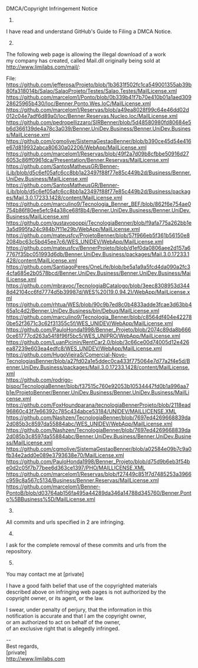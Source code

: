 DMCA/Copyright Infringement Notice  
  
1.  
I have read and understand GitHub's Guide to Filing a DMCA Notice.  
  
2.  
The following web page is allowing the illegal download of a work  
my company has created, called Mail.dll originally being sold at  
http://www.limilabs.com/mail/:  
  
File:  
https://github.com/jefferosa/Projeto/blob/1b3631f502fc1ca549001355ab39b80fa318014b/Salao/SalaoProjeto/Testes/Salao.Testes/MailLicense.xml  
https://github.com/marcelom1/Ponto/blob/0b339b41f7b70e410b01a1aed30928625965b430/Ioc/Benner.Ponto.Wes.IoC/MailLicense.xml  
https://github.com/marcelom1/Reservas/blob/a49ea8028f99c64e46dd02d012c04e7adf6d89a0/Ioc/Benner.Reservas.Nucleo.Ioc/MailLicense.xml  
https://github.com/pedropellizzaro/SIRBenner/blob/5d48580980fd80684e5b6d366139de4a78c3a039/Benner.UniDev.Business/Benner.UniDev.Business/MailLicense.xml  
https://github.com/cgmolive/SistemaGestaoBenner/blob/b390ce45d54e416e67d819932abca80630a02206/WebApp/MailLicense.xml  
https://github.com/marcelom1/Reservas/blob/49f2a7d09b8cfbbe50916d276053c86ff0961dca/Presentation/Benner.Reservas/MailLicense.xml  
https://github.com/SantosMatheusGR/Benner-iLib/blob/d5c6ef05afc6cc8bb1a23497f88f77e85c449b2d/Business/Benner.UniDev.Business/MailLicense.xml  
https://github.com/SantosMatheusGR/Benner-iLib/blob/d5c6ef05afc6cc8bb1a23497f88f77e85c449b2d/Business/packages/Mail.3.0.17233.1428/content/MailLicense.xml  
https://github.com/marculino9/Tecnologia_Benner_BEF/blob/862f6e754ae0754b86f80ee5efc94a38ce68f8b4/Benner.UniDev.Business/Benner.UniDev.Business/MailLicense.xml  
https://github.com/gustavopoppi/TecnologiaBenner/blob/f9afa775a262bb1e3a5d995fa24c984b7f11e29b/WebApp/MailLicense.xml  
https://github.com/mateusfcv/ProjetoBenner/blob/57f966eb5f361b56150e82084bc63c5bd45ee7c6/WES_UNIDEV/WebApp/MailLicense.xml  
https://github.com/mateusfcv/BennerProjeto/blob/d1ef0da0806aee2d157a67767f35bc051993d6db/Benner.UniDev.Business/packages/Mail.3.0.17233.1428/content/MailLicense.xml  
https://github.com/SantiagoPeres/OneLife/blob/be5a1a9a5fcd4da090a2fc34cfa685e2b0578bcd/Benner.UniDev.Business/Benner.UniDev.Business/MailLicense.xml  
https://github.com/mbravoc/TecnologiaBCatalogo/blob/3eec8308953d3448d42104cc6fd7774d5b39987d/WES%20(19.0.94.2)/WebApp/MailLicense.xml  
https://github.com/rhtua/WES/blob/90c9b7ed8c0b4833adde3fcae3d63bb465a1c4d2/Benner.UniDev.Business/bin/Debug/MailLicense.xml  
https://github.com/marculino9/Tecnologia_Benner/blob/c8564df404e422780be52f3671c3c62f31355c5f/WES_UNIDEV/WebApp/MailLicense.xml  
https://github.com/PauloHonda1998/Benner_Projeto/blob/2074c89da8b6660ce61777cd263a54f8f96f5bc5/WES_UNIPRO/WebApp/MailLicense.xml  
https://github.com/LuanPicinin/RentCar2.0/blob/3c66ce00d74005d12e426ea87239e603ea4edfc8/WES_UNIDEV/WebApp/MailLicense.xml  
https://github.com/HugoVieiraS/Comercial-Novo-TecnologiasBenner/blob/a27fd02a1e5ddec0ca433f775064e7d77a2f4e5d/Benner.UniDev.Business/packages/Mail.3.0.17233.1428/content/MailLicense.xml  
https://github.com/rodrigo-bispo/TecnologiaBenner/blob/f37515c760e92053b10534447fd0b1a996aa7b1e/ProjetoBenner/Benner.UniDev.Business/Benner.UniDev.Business/MailLicense.xml  
https://github.com/FoxHoundparana/tecnologiaBennerProjeto/blob/2118ead96860c43f7e66392c785c434abce53184/UNIDEV/MAILLICENSE.XML  
https://github.com/Nashzen/TecnologiaBenner/blob/7697ed4269668839da2d085b3c8597da55884abc/WES_UNIDEV/WebApp/MailLicense.xml  
https://github.com/Nashzen/TecnologiaBenner/blob/7697ed4269668839da2d085b3c8597da55884abc/Benner.UniDev.Business/Benner.UniDev.Business/MailLicense.xml  
https://github.com/cgmolive/SistemaGestaoBenner/blob/a02584e09b7c9a0fb34e2add0e089e3793638e70/MailLicense.xml  
https://github.com/PauloHonda1998/Benner_Projeto/blob/d75d9b6eb3f54be0d2c05f7b77bee6d363ce1397/PHO/MAILLICENSE.XML  
https://github.com/marcelom1/Reservas/blob/f27449c851f7d7485253a3966c959c8a567c5134/Business/Benner.Reservas/MailLicense.xml  
https://github.com/marcelom1/Benner-PontoB/blob/d03764ab156fa495a44289da346a14788d345760/Benner.Ponto%5BBusiness%5D/MailLicense.xml  
  
3.  
All commits and urls specified in 2 are infringing.  
  
4.  
I ask for the complete removal of these commits and urls from the repository.  
  
5.  
You may contact me at [private]  
  
I have a good faith belief that use of the copyrighted materials  
described above on infringing web pages is not authorized by the  
copyright owner, or its agent, or the law.  
  
I swear, under penalty of perjury, that the information in this  
notification is accurate and that I am the copyright owner,  
or am authorized to act on behalf of the owner,  
of an exclusive right that is allegedly infringed.  
  
--  
Best regards,  
[private]  
http://www.limilabs.com  
